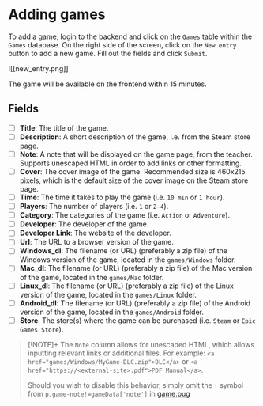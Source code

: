 # Adding games
To add a game, login to the backend and click on the `Games` table within the `Games` database. On the right side of the screen, click on the `New entry` button to add a new game. Fill out the fields and click `Submit`.

![[new_entry.png]]

The game will be available on the frontend within 15 minutes.

## Fields
- [ ] **Title**: The title of the game.
- [ ] **Description**: A short description of the game, i.e. from the Steam store page.
- [ ] **Note**: A note that will be displayed on the game page, from the teacher. Supports unescaped HTML in order to add links or other formatting.
- [ ] **Cover**: The cover image of the game. Recommended size is 460x215 pixels, which is the default size of the cover image on the Steam store page.
- [ ] **Time**: The time it takes to play the game (i.e. `10 min` or `1 hour`).
- [ ] **Players**: The number of players (i.e. `1` or `2-4`).
- [ ] **Category**: The categories of the game (i.e. `Action` or `Adventure`).
- [ ] **Developer**: The developer of the game.
- [ ] **Developer Link**: The website of the developer.
- [ ] **Url**: The URL to a browser version of the game.
- [ ] **Windows_dl**: The filename (or URL) (preferably a zip file) of the Windows version of the game, located in the `games/Windows` folder.
- [ ] **Mac_dl**: The filename (or URL) (preferably a zip file) of the Mac version of the game, located in the `games/Mac` folder.
- [ ] **Linux_dl**: The filename (or URL) (preferably a zip file) of the Linux version of the game, located in the `games/Linux` folder.
- [ ] **Android_dl**: The filename (or URL) (preferably a zip file) of the Android version of the game, located in the `games/Android` folder.
- [ ] **Store**: The store(s) where the game can be purchased (i.e. `Steam` or `Epic Games Store`).

> [!NOTE]+ 
> The `Note` column allows for unescaped HTML, which allows inputting relevant links or additional files. For example:
> `<a href="games/Windows/MyGame-DLC.zip">DLC</a>` or `<a href="https://<external-site>.pdf">PDF Manual</a>`.
>
> Should you wish to disable this behavior, simply omit the `!` symbol from `p.game-note!=gameData['note']` in [game.pug](https://github.com/sondregronas/EduGameDist/blob/main/src/views/game.pug#L17)